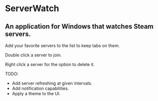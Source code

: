 ServerWatch
===========

An application for Windows that watches Steam servers.
------------------------------------------------------

Add your favorite servers to the list to keep tabs on them.

Double click a server to join.

Right click a server for the option to delete it.

TODO:

* Add server refreshing at given intervals.
* Add notification capabilities.
* Apply a theme to the UI.
